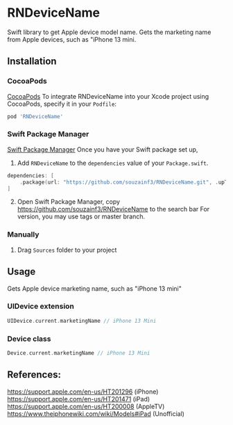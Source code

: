 # RNDeviceName

Swift library to get Apple device model name.
Gets the marketing name from Apple devices, such as "iPhone 13 mini.


## Installation

### CocoaPods

[CocoaPods](https://cocoapods.org)
To integrate RNDeviceName into your Xcode project using CocoaPods, specify it in your `Podfile`:

```ruby
pod 'RNDeviceName'
```

### Swift Package Manager

[Swift Package Manager](https://swift.org/package-manager/)
Once you have your Swift package set up, 
1. Add `RNDeviceName` to the `dependencies` value of your `Package.swift`.
```swift
dependencies: [
    .package(url: "https://github.com/souzainf3/RNDeviceName.git", .upToNextMajor(from: "1.0.0")) // set you tag or branch
]
```

2. Open Swift Package Manager, copy https://github.com/souzainf3/RNDeviceName to the search bar
For version, you may use tags or master branch.


### Manually

1. Drag `Sources` folder to your project


## Usage
Gets Apple device marketing name, such as "iPhone 13 mini"

### UIDevice extension

```swift
UIDevice.current.marketingName // iPhone 13 Mini
```

### Device class

```swift
Device.current.marketingName // iPhone 13 Mini
```


## References:
https://support.apple.com/en-us/HT201296 (iPhone)
https://support.apple.com/en-us/HT201471 (iPad)
https://support.apple.com/en-us/HT200008 (AppleTV)
https://www.theiphonewiki.com/wiki/Models#iPad (Unofficial) 
